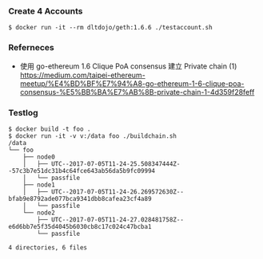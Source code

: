 ### Create 4 Accounts

```
$ docker run -it --rm dltdojo/geth:1.6.6 ./testaccount.sh
```

### Referneces
* 使用 go-ethereum 1.6 Clique PoA consensus 建立 Private chain (1)  https://medium.com/taipei-ethereum-meetup/%E4%BD%BF%E7%94%A8-go-ethereum-1-6-clique-poa-consensus-%E5%BB%BA%E7%AB%8B-private-chain-1-4d359f28feff

### Testlog

```
$ docker build -t foo .
$ docker run -it -v v:/data foo ./buildchain.sh
/data
└── foo
    ├── node0
    │   ├── UTC--2017-07-05T11-24-25.508347444Z--57c3b7e51dc31b4c64fce643ab56da5b9fc09994
    │   └── passfile
    ├── node1
    │   ├── UTC--2017-07-05T11-24-26.269572630Z--bfab9e8792ade077bca9341dbb8cafea23cf4a89
    │   └── passfile
    └── node2
        ├── UTC--2017-07-05T11-24-27.028481758Z--e6d6bb7e5f35d4045b6030cb8c17c024c47bcba1
        └── passfile

4 directories, 6 files
```